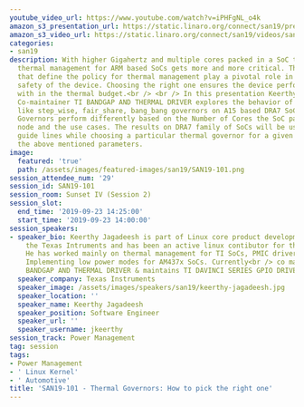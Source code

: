 ```yaml
---
youtube_video_url: https://www.youtube.com/watch?v=iPHFgNL_o4k
amazon_s3_presentation_url: https://static.linaro.org/connect/san19/presentations/san19-101.pdf
amazon_s3_video_url: https://static.linaro.org/connect/san19/videos/san19-101.mp4
categories:
- san19
description: With higher Gigahertz and multiple cores packed in a SoC the need for
  thermal management for ARM based SoCs gets more and more critical. Thermal governors
  that define the policy for thermal management play a pivotal role in ensuring thermal
  safety of the device. Choosing the right one ensures the device performs optimally
  with in the thermal budget.<br /> <br /> In this presentation Keerthy Jagadeesh,
  Co-maintainer TI BANDGAP AND THERMAL DRIVER explores the behavior of existing governors
  like step_wise, fair_share, bang_bang governors on A15 based DRA7 SoCs as an example.
  Governors perform differently based on the Number of Cores the SoC packs, the process
  node and the use cases. The results on DRA7 family of SoCs will be used to provide
  guide lines while choosing a particular thermal governor for a given SoC based on
  the above mentioned parameters.
image:
  featured: 'true'
  path: /assets/images/featured-images/san19/SAN19-101.png
session_attendee_num: '29'
session_id: SAN19-101
session_room: Sunset IV (Session 2)
session_slot:
  end_time: '2019-09-23 14:25:00'
  start_time: '2019-09-23 14:00:00'
session_speakers:
- speaker_bio: Keerthy Jagadeesh is part of Linux core product development team of
    the Texas Intruments and has been an active linux contibutor for the past 8+ years.
    He has worked mainly on thermal management for TI SoCs, PMIC driver development,
    Implementing low power modes for AM437x SoCs. Currently<br /> co maintains TI
    BANDGAP AND THERMAL DRIVER & maintains TI DAVINCI SERIES GPIO DRIVER.
  speaker_company: Texas Instruments
  speaker_image: /assets/images/speakers/san19/keerthy-jagadeesh.jpg
  speaker_location: ''
  speaker_name: Keerthy Jagadeesh
  speaker_position: Software Engineer
  speaker_url: ''
  speaker_username: jkeerthy
session_track: Power Management
tag: session
tags:
- Power Management
- ' Linux Kernel'
- ' Automotive'
title: 'SAN19-101 - Thermal Governors: How to pick the right one'
---
```

